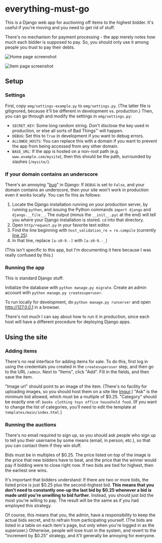 # everything-must-go

This is a Django web app for auctioning off items to the highest bidder. It's useful if you're moving and you need to get rid of stuff.

There's no mechanism for payment processing - the app merely notes how much each bidder is supposed to pay. So, you should only use it among people you trust to pay their debts.

![Home page screenshot](http://i.imgur.com/nO4ZsBt.png)

![Item page screenshot](http://i.imgur.com/cw5PHKb.png)

## Setup

### Settings

First, copy `emg/settings-example.py` to `emg/settings.py`. (The latter file is gitignored, because it'll be different in development vs. production.) Then, you can go through and modify the settings in `emg/settings.py`:

* `SECRET_KEY`: Some long random string. Don't disclose the key used in production, or else all sorts of Bad Things™ will happen.
* `DEBUG`: Set this to `True` in development if you want to debug errors.
* `ALLOWED_HOSTS`: You can replace this with a domain if you want to prevent the app from being accessed from any other domain.
* `BASE_URL`: If the app is hosted on a non-root path (e.g. `www.example.com/mysite`), then this should be the path, surrounded by slashes (`/mysite/`).

### If your domain contains an underscore

There's an annoying "[bug](https://code.djangoproject.com/ticket/19952)" in Django: If `DEBUG` is set to `False`, and your domain contains an underscore, then your site won't work in production even it works locally. You can fix this as follows:

1. Locate the Django installation running on your production server, by running `python`, and issuing the Python commands `import django` and `django.__file__`. The output (minus the `__init__.pyc` at the end) will tell you where your Django installation is stored. `cd` into that directory.
2. Open `http/request.py` in your favorite text editor.
3. Find the line beginning with `host_validation_re = re.compile` (currently [line 25](https://github.com/django/django/blob/b0c56b895fd2694d7f5d4595bdbbc41916607f45/django/http/request.py#L25)).
4. In that line, replace `[a-z0-9.-]` with `[a-z0-9.-_]`

(This isn't specific to this app, but I'm documenting it here because I was really confused by this.)

### Running the app

This is standard Django stuff:

Initialize the database with `python manage.py migrate`. Create an admin account with `python manage.py createsuperuser`.

To run locally for development, do `python manage.py runserver` and open http://127.0.0.1 in a browser.

There's not much I can say about how to run it in production, since each host will have a different procedure for deploying Django apps.

## Using the site

### Adding items

There's no real interface for adding items for sale. To do this, first log in using the credentials you created in the `createsuperuser` step, and then go to the URL `/admin`. Next to "Items", click "Add". Fill in the fields, and then save the item.

"Image url" should point to an image of the item. (There's no facility for uploading images, so you should host them on a site like [Imgur](http://imgur.com).) "Ask" is the minimum bid allowed, which must be a multiple of $0.25. "Category" should be exactly one of: `books clothing toys office household food`. (If you want to change the list of categories, you'll need to edit the template at `templates/main/index.html`.)

### Running the auctions

There's no email required to sign up, so you should ask people who sign up to tell you their username by some means (email, in person, etc.), so that you can contact them if they win stuff.

Bids must be in multiples of $0.25. The price listed on top of the image is the price that new bidders have to beat, and the price that the winner would pay if bidding were to close right now. If two bids are tied for highest, then the earliest one wins.

It's important that bidders understand: If there are two or more bids, the listed price is just $0.25 plus the second-highest bid. **This means that you don't need to constantly one-up the last bid by $0.25 whenever a bid is made until you're unwilling to bid further.** Instead, you should just bid the most you're willing to pay. The result will be the same as if you had employed this strategy.

Of course, this means that you, the admin, have a responsibility to keep the actual bids secret, and to refrain from participating yourself. (The bids are listed in a table on each item's page, but only when you're logged in as the superuser.) Otherwise, people will lose trust in the system, and revert to the "increment by $0.25" strategy, and it'll generally be annoying for everyone.
